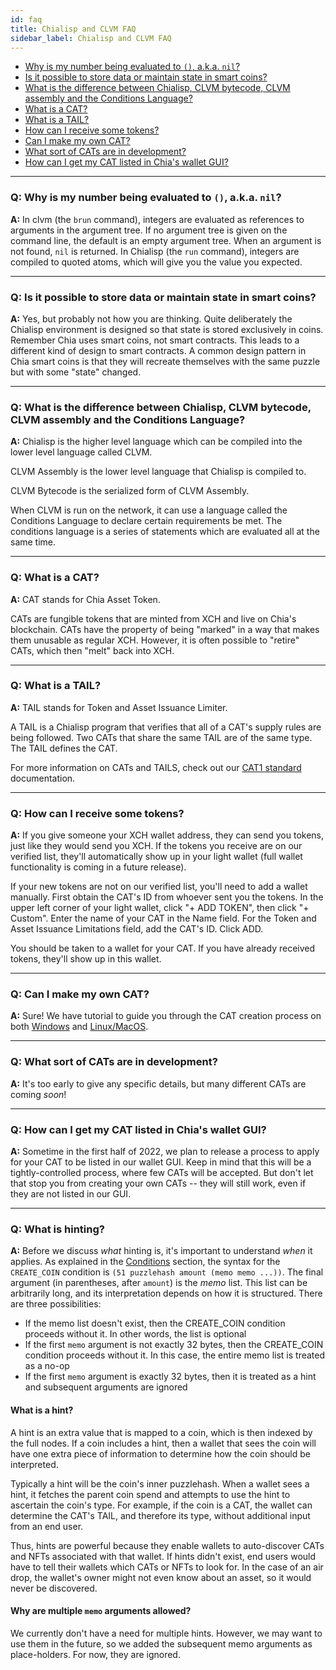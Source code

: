 ```yaml
---
id: faq
title: Chialisp and CLVM FAQ
sidebar_label: Chialisp and CLVM FAQ
---
```

* [Why is my number being evaluated to `()`, a.k.a. `nil`?](#q-why-is-my-number-being-evaluated-to--aka-nil)
* [Is it possible to store data or maintain state in smart coins?](#q-is-it-possible-to-store-data-or-maintain-state-in-smart-coins)
* [What is the difference between Chialisp, CLVM bytecode, CLVM assembly and the Conditions Language?](#q-what-is-the-difference-between-chialisp-clvm-bytecode-clvm-assembly-and-the-conditions-language)
* [What is a CAT?](#q-what-is-a-cat)
* [What is a TAIL?](#q-what-is-a-tail)
* [How can I receive some tokens?](#q-how-can-i-receive-some-tokens)
* [Can I make my own CAT?](#q-can-i-make-my-own-cat)
* [What sort of CATs are in development?](#q-what-sort-of-cats-are-in-development)
* [How can I get my CAT listed in Chia's wallet GUI?](#q-how-can-i-get-my-cat-listed-in-chias-wallet-gui)

____

### Q: Why is my number being evaluated to `()`, a.k.a. `nil`?

**A:** In clvm (the `brun` command), integers are evaluated as references to arguments in the argument tree.
If no argument tree is given on the command line, the default is an empty argument tree. When an argument is not found, `nil` is returned.
In Chialisp (the `run` command), integers are compiled to quoted atoms, which will give you the value you expected.
____

### Q: Is it possible to store data or maintain state in smart coins?

**A:** Yes, but probably not how you are thinking.
Quite deliberately the Chialisp environment is designed so that state is stored exclusively in coins.
Remember Chia uses smart coins, not smart contracts. This leads to a different kind of design to smart contracts.
A common design pattern in Chia smart coins is that they will recreate themselves with the same puzzle but with some "state" changed.
___

### Q: What is the difference between Chialisp, CLVM bytecode, CLVM assembly and the Conditions Language?

**A:** Chialisp is the higher level language which can be compiled into the lower level language called CLVM.

CLVM Assembly is the lower level language that Chialisp is compiled to.

CLVM Bytecode is the serialized form of CLVM Assembly.

When CLVM is run on the network, it can use a language called the Conditions Language to declare certain requirements be met.
The conditions language is a series of statements which are evaluated all at the same time.
____

### Q: What is a CAT?

**A:** CAT stands for Chia Asset Token.

CATs are fungible tokens that are minted from XCH and live on Chia's blockchain. CATs have the property of being "marked" in a way that makes them unusable as regular XCH. However, it is often possible to "retire" CATs, which then "melt" back into XCH.
____

### Q: What is a TAIL?

**A:** TAIL stands for Token and Asset Issuance Limiter.

A TAIL is a Chialisp program that verifies that all of a CAT's supply rules are being followed. Two CATs that share the same TAIL are of the same type. The TAIL defines the CAT.

For more information on CATs and TAILS, check out our [CAT1 standard](https://chialisp.com/docs/puzzles/cats "CAT1 standard documentation") documentation.
____

### Q: How can I receive some tokens?

**A:** If you give someone your XCH wallet address, they can send you tokens, just like they would send you XCH. If the tokens you receive are on our verified list, they'll automatically show up in your light wallet (full wallet functionality is coming in a future release).

If your new tokens are not on our verified list, you'll need to add a wallet manually. First obtain the CAT's ID from whoever sent you the tokens. In the upper left corner of your light wallet, click "+ ADD TOKEN", then click "+ Custom". Enter the name of your CAT in the Name field. For the Token and Asset Issuance Limitations field, add the CAT's ID. Click ADD.

You should be taken to a wallet for your CAT. If you have already received tokens, they'll show up in this wallet.
____

### Q: Can I make my own CAT?

**A:** Sure! We have tutorial to guide you through the CAT creation process on both [Windows](https://www.chialisp.com/docs/tutorials/CAT_Launch_Process_Windows "Chia Asset Token tutorial for Windows users") and [Linux/MacOS](https://www.chialisp.com/docs/tutorials/CAT_Launch_Process_Linux_MacOS "Chia Asset Token tutorial for Linux and MacOs users").
____

### Q: What sort of CATs are in development?

**A:** It's too early to give any specific details, but many different CATs are coming _soon_!
____

### Q: How can I get my CAT listed in Chia's wallet GUI?

**A:** Sometime in the first half of 2022, we plan to release a process to apply for your CAT to be listed in our wallet GUI. Keep in mind that this will be a tightly-controlled process, where few CATs will be accepted. But don't let that stop you from creating your own CATs -- they will still work, even if they are not listed in our GUI.

-----

### Q: What is hinting?

**A:** Before we discuss _what_ hinting is, it's important to understand _when_ it applies. As explained in the [Conditions](/docs/coins_spends_and_wallets#conditions "Condition codes") section, the syntax for the `CREATE_COIN` condition is `(51 puzzlehash amount (memo memo ...))`. The final argument (in parentheses, after `amount`) is the _memo_ list. This list can be arbitrarily long, and its interpretation depends on how it is structured. There are three possibilities:

* If the memo list doesn't exist, then the CREATE_COIN condition proceeds without it. In other words, the list is optional
* If the first `memo` argument is not exactly 32 bytes, then the CREATE_COIN condition proceeds without it. In this case, the entire memo list is treated as a no-op
* If the first `memo` argument is exactly 32 bytes, then it is treated as a hint and subsequent arguments are ignored

#### What is a hint?
A hint is an extra value that is mapped to a coin, which is then indexed by the full nodes. If a coin includes a hint, then a wallet that sees the coin will have one extra piece of information to determine how the coin should be interpreted.

Typically a hint will be the coin's inner puzzlehash. When a wallet sees a hint, it fetches the parent coin spend and attempts to use the hint to ascertain the coin's type. For example, if the coin is a CAT, the wallet can determine the CAT's TAIL, and therefore its type, without additional input from an end user.

Thus, hints are powerful because they enable wallets to auto-discover CATs and NFTs associated with that wallet. If hints didn't exist, end users would have to tell their wallets which CATs or NFTs to look for. In the case of an air drop, the wallet's owner might not even know about an asset, so it would never be discovered.

#### Why are multiple `memo` arguments allowed?
We currently don't have a need for multiple hints. However, we may want to use them in the future, so we added the subsequent memo arguments as place-holders. For now, they are ignored.